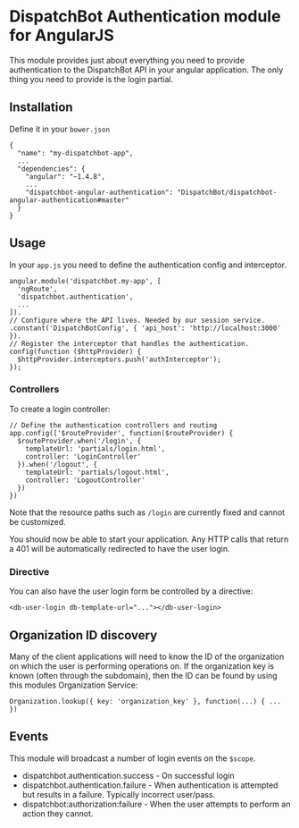 # DispatchBot Authentication module for AngularJS

This module provides just about everything you need to provide authentication
to the DispatchBot API in your angular application. The only thing you need to
provide is the login partial.

## Installation

Define it in your `bower.json`

    {
      "name": "my-dispatchbot-app",
      ...
      "dependencies": {
        "angular": "~1.4.8",
        ...
        "dispatchbot-angular-authentication": "DispatchBot/dispatchbot-angular-authentication#master"
      }
    }

## Usage

In your `app.js` you need to define the authentication config and interceptor.

    angular.module('dispatchbot.my-app', [
      'ngRoute',
      'dispatchbot.authentication',
      ...
    ]).
    // Configure where the API lives. Needed by our session service.
    .constant('DispatchBotConfig', { 'api_host': 'http://localhost:3000' }).
    // Register the interceptor that handles the authentication.
    config(function ($httpProvider) {
      $httpProvider.interceptors.push('authInterceptor');
    });

### Controllers

To create a login controller:

    // Define the authentication controllers and routing
    app.config(['$routeProvider', function($routeProvider) {
      $routeProvider.when('/login', {
        templateUrl: 'partials/login.html',
        controller: 'LoginController'
      }).when('/logout', {
        templateUrl: 'partials/logout.html',
        controller: 'LogoutController'
      })
    })

Note that the resource paths such as `/login` are currently fixed and cannot be
customized.

You should now be able to start your application. Any HTTP calls that return a 401
will be automatically redirected to have the user login.

### Directive

You can also have the user login form be controlled by a directive:

    <db-user-login db-template-url="..."></db-user-login>

## Organization ID discovery

Many of the client applications will need to know the ID of the organization on
which the user is performing operations on. If the organization key is known (often
through the subdomain), then the ID can be found by using this modules Organization
Service:

    Organization.lookup({ key: 'organization_key' }, function(...) { ... })

## Events

This module will broadcast a number of login events on the `$scope`.

* dispatchbot.authentication.success - On successful login
* dispatchbot.authentication.failure - When authentication is attempted but results in a failure. Typically incorrect user/pass.
* dispatchbot:authorization:failure - When the user attempts to perform an action they cannot.
